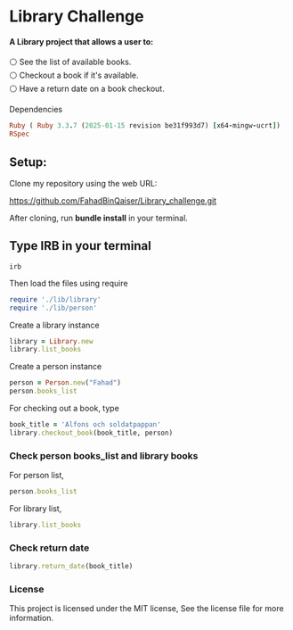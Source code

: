 # Library Challenge

#### A Library project that allows a user to:

⚪ See the list of available books. <br>
⚪ Checkout a book if it's available. <br>
⚪ Have a return date on a book checkout. <br>

Dependencies

```ruby
Ruby ( Ruby 3.3.7 (2025-01-15 revision be31f993d7) [x64-mingw-ucrt])
RSpec
```

## Setup:
Clone my repository using the web URL:

https://github.com/FahadBinQaiser/Library_challenge.git

After cloning, run **bundle install** in your terminal.

## Type IRB in your terminal

```
irb
```

Then load the files using require

```ruby
require './lib/library'
require './lib/person'
```

Create a library instance

```ruby
library = Library.new 
library.list_books
```

Create a person instance

```ruby
person = Person.new("Fahad") 
person.books_list 
```

For checking out a book, type

```ruby
book_title = 'Alfons och soldatpappan'
library.checkout_book(book_title, person)
```

### Check person books_list and library books

For person list,

```ruby
person.books_list
```
For library list,

```ruby
library.list_books
```

### Check return date 

```ruby
library.return_date(book_title)
```

### License
This project is licensed under the MIT license, See the license file for more information.



